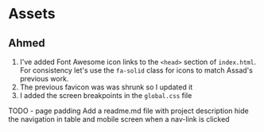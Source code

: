 # Assets

## Ahmed

1. I've added Font Awesome icon links to the `<head>` section of `index.html`. For consistency let's use the `fa-solid` class for icons to match Assad's previous work.
2. The previous favicon was was shrunk so I updated it
3. I added the screen breakpoints in the `global.css` file


TODO -
page padding
Add a readme.md file with project description
hide the navigation in table and mobile screen when a nav-link is clicked
